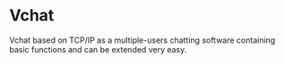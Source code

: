 # Vchat
Vchat based on TCP/IP as a multiple-users chatting software containing basic functions and can be extended very easy. 

